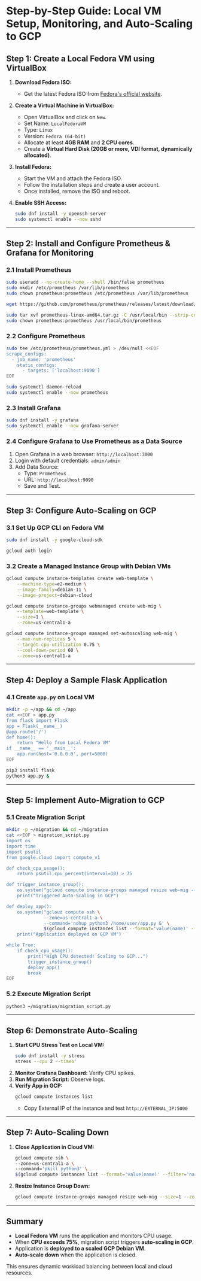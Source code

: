 # Step-by-Step Guide: Local VM Setup, Monitoring, and Auto-Scaling to GCP

## Step 1: Create a Local Fedora VM using VirtualBox

1. **Download Fedora ISO:**

   - Get the latest Fedora ISO from [Fedora's official website](https://getfedora.org/).

2. **Create a Virtual Machine in VirtualBox:**

   - Open VirtualBox and click on `New`.
   - Set Name: `LocalFedoraVM`
   - Type: `Linux`
   - Version: `Fedora (64-bit)`
   - Allocate at least **4GB RAM** and **2 CPU cores**.
   - Create a **Virtual Hard Disk (20GB or more, VDI format, dynamically allocated)**.

3. **Install Fedora:**

   - Start the VM and attach the Fedora ISO.
   - Follow the installation steps and create a user account.
   - Once installed, remove the ISO and reboot.

4. **Enable SSH Access:**

   ```bash
   sudo dnf install -y openssh-server
   sudo systemctl enable --now sshd
   ```

---

## Step 2: Install and Configure Prometheus & Grafana for Monitoring

### 2.1 Install Prometheus

```bash
sudo useradd --no-create-home --shell /bin/false prometheus
sudo mkdir /etc/prometheus /var/lib/prometheus
sudo chown prometheus:prometheus /etc/prometheus /var/lib/prometheus
```

```bash
wget https://github.com/prometheus/prometheus/releases/latest/download/prometheus-linux-amd64.tar.gz
```

```bash
sudo tar xvf prometheus-linux-amd64.tar.gz -C /usr/local/bin --strip-components=1
sudo chown prometheus:prometheus /usr/local/bin/prometheus
```

### 2.2 Configure Prometheus

```bash
sudo tee /etc/prometheus/prometheus.yml > /dev/null <<EOF
scrape_configs:
  - job_name: 'prometheus'
    static_configs:
      - targets: ['localhost:9090']
EOF
```

```bash
sudo systemctl daemon-reload
sudo systemctl enable --now prometheus
```

### 2.3 Install Grafana

```bash
sudo dnf install -y grafana
sudo systemctl enable --now grafana-server
```

### 2.4 Configure Grafana to Use Prometheus as a Data Source

1. Open Grafana in a web browser: `http://localhost:3000`
2. Login with default credentials: `admin/admin`
3. Add Data Source:
   - Type: `Prometheus`
   - URL: `http://localhost:9090`
   - Save and Test.

---

## Step 3: Configure Auto-Scaling on GCP

### 3.1 Set Up GCP CLI on Fedora VM

```bash
sudo dnf install -y google-cloud-sdk
```

```bash
gcloud auth login
```

### 3.2 Create a Managed Instance Group with Debian VMs

```bash
gcloud compute instance-templates create web-template \
    --machine-type=e2-medium \
    --image-family=debian-11 \
    --image-project=debian-cloud
```

```bash
gcloud compute instance-groups webmanaged create web-mig \
    --template=web-template \
    --size=1 \
    --zone=us-central1-a
```

```bash
gcloud compute instance-groups managed set-autoscaling web-mig \
    --max-num-replicas 5 \
    --target-cpu-utilization 0.75 \
    --cool-down-period 60 \
    --zone=us-central1-a
```

---

## Step 4: Deploy a Sample Flask Application

### 4.1 Create `app.py` on Local VM

```bash
mkdir -p ~/app && cd ~/app
cat <<EOF > app.py
from flask import Flask
app = Flask(__name__)
@app.route('/')
def home():
    return "Hello from Local Fedora VM"
if __name__ == '__main__':
    app.run(host='0.0.0.0', port=5000)
EOF
```

```bash
pip3 install flask
python3 app.py &
```

---

## Step 5: Implement Auto-Migration to GCP

### 5.1 Create Migration Script

```bash
mkdir -p ~/migration && cd ~/migration
cat <<EOF > migration_script.py
import os
import time
import psutil
from google.cloud import compute_v1

def check_cpu_usage():
    return psutil.cpu_percent(interval=10) > 75

def trigger_instance_group():
    os.system("gcloud compute instance-groups managed resize web-mig --size=2 --zone=us-central1-a")
    print("Triggered Auto-Scaling in GCP")

def deploy_app():
    os.system("gcloud compute ssh \
              --zone=us-central1-a \
              --command='nohup python3 /home/user/app.py &' \
              $(gcloud compute instances list --format='value(name)' --filter='name~web-mig')")
    print("Application deployed on GCP VM")

while True:
    if check_cpu_usage():
        print("High CPU detected! Scaling to GCP...")
        trigger_instance_group()
        deploy_app()
        break
EOF
```

### 5.2 Execute Migration Script

```bash
python3 ~/migration/migration_script.py
```

---

## Step 6: Demonstrate Auto-Scaling

1. **Start CPU Stress Test on Local VM:**
   ```bash
   sudo dnf install -y stress
   stress --cpu 2 --timeo'
   ```
2. **Monitor Grafana Dashboard:** Verify CPU spikes.
3. **Run Migration Script:** Observe logs.
4. **Verify App in GCP:**
   ```bash
   gcloud compute instances list
   ```
   - Copy External IP of the instance and test `http://EXTERNAL_IP:5000`

---

## Step 7: Auto-Scaling Down

1. **Close Application in Cloud VM:**
   ```bash
   gcloud compute ssh \
   --zone=us-central1-a \
   --command='pkill python3' \
   $(gcloud compute instances list --format='value(name)' --filter='name~web-mig')
   ```
2. **Resize Instance Group Down:**
   ```bash
   gcloud compute instance-groups managed resize web-mig --size=1 --zone=us-central1-a
   ```

---

## Summary

- **Local Fedora VM** runs the application and monitors CPU usage.
- When **CPU exceeds 75%**, migration script triggers **auto-scaling in GCP**.
- Application is **deployed to a scaled GCP Debian VM**.
- **Auto-scale down** when the application is closed.

This ensures dynamic workload balancing between local and cloud resources.

